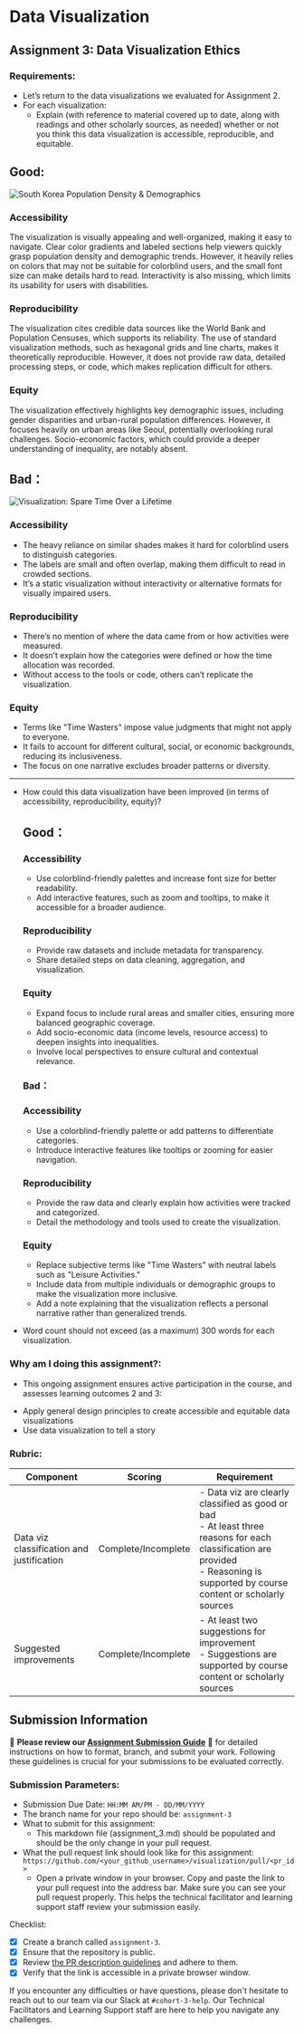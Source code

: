 # Data Visualization

## Assignment 3: Data Visualization Ethics

### Requirements:
- Let’s return to the data visualizations we evaluated for Assignment 2.  
- For each visualization: 
    - Explain (with reference to material covered up to date, along with readings and other scholarly sources, as needed) whether or not you think this data visualization is accessible, reproducible, and equitable. 
       
## Good:

![South Korea Population Density & Demographics](./1.png)

### Accessibility
The visualization is visually appealing and well-organized, making it easy to navigate. Clear color gradients and labeled sections help viewers quickly grasp population density and demographic trends. However, it heavily relies on colors that may not be suitable for colorblind users, and the small font size can make details hard to read. Interactivity is also missing, which limits its usability for users with disabilities.

### Reproducibility
The visualization cites credible data sources like the World Bank and Population Censuses, which supports its reliability. The use of standard visualization methods, such as hexagonal grids and line charts, makes it theoretically reproducible. However, it does not provide raw data, detailed processing steps, or code, which makes replication difficult for others.

### Equity
The visualization effectively highlights key demographic issues, including gender disparities and urban-rural population differences. However, it focuses heavily on urban areas like Seoul, potentially overlooking rural challenges. Socio-economic factors, which could provide a deeper understanding of inequality, are notably absent.

## Bad：

![Visualization: Spare Time Over a Lifetime](./2.png)

### Accessibility
- The heavy reliance on similar shades makes it hard for colorblind users to distinguish categories.
- The labels are small and often overlap, making them difficult to read in crowded sections.
- It’s a static visualization without interactivity or alternative formats for visually impaired users.

### Reproducibility
- There’s no mention of where the data came from or how activities were measured.
- It doesn’t explain how the categories were defined or how the time allocation was recorded.
- Without access to the tools or code, others can’t replicate the visualization.

### Equity
- Terms like "Time Wasters" impose value judgments that might not apply to everyone.
- It fails to account for different cultural, social, or economic backgrounds, reducing its inclusiveness.
- The focus on one narrative excludes broader patterns or diversity.


----

 - How could this data visualization have been improved (in terms of accessibility, reproducibility, equity)?
    ## Good：
    ### Accessibility
    - Use colorblind-friendly palettes and increase font size for better readability.
    - Add interactive features, such as zoom and tooltips, to make it accessible for a broader audience.

    ### Reproducibility
    - Provide raw datasets and include metadata for transparency.
    - Share detailed steps on data cleaning, aggregation, and visualization.
      
    ### Equity
    - Expand focus to include rural areas and smaller cities, ensuring more balanced geographic coverage.
    - Add socio-economic data (income levels, resource access) to deepen insights into inequalities.
    - Involve local perspectives to ensure cultural and contextual relevance.


    ### Bad：
    ### Accessibility
    - Use a colorblind-friendly palette or add patterns to differentiate categories.
    - Introduce interactive features like tooltips or zooming for easier navigation.
    
    ### Reproducibility
    - Provide the raw data and clearly explain how activities were tracked and categorized.
    - Detail the methodology and tools used to create the visualization.
      
    ### Equity
    - Replace subjective terms like "Time Wasters" with neutral labels such as "Leisure Activities."
    - Include data from multiple individuals or demographic groups to make the visualization more inclusive.
    - Add a note explaining that the visualization reflects a personal narrative rather than generalized trends.


- Word count should not exceed (as a maximum) 300 words for each visualization. 

### Why am I doing this assignment?:
- This ongoing assignment ensures active participation in the course, and assesses learning outcomes 2 and 3:  
* Apply general design principles to create accessible and equitable data visualizations
* Use data visualization to tell a story

### Rubric:
| Component               | Scoring   | Requirement                                                 |
|-------------------------|-----------|-------------------------------------------------------------|
| Data viz classification and justification | Complete/Incomplete | - Data viz are clearly classified as good or bad<br />- At least three reasons for each classification are provided<br />- Reasoning is supported by course content or scholarly sources |
| Suggested improvements  | Complete/Incomplete | - At least two suggestions for improvement<br />- Suggestions are supported by course content or scholarly sources |

## Submission Information

🚨 **Please review our [Assignment Submission Guide](https://github.com/UofT-DSI/onboarding/blob/main/onboarding_documents/submissions.md)** 🚨 for detailed instructions on how to format, branch, and submit your work. Following these guidelines is crucial for your submissions to be evaluated correctly.

### Submission Parameters:
* Submission Due Date: `HH:MM AM/PM - DD/MM/YYYY`
* The branch name for your repo should be: `assignment-3`
* What to submit for this assignment:
    * This markdown file (assignment_3.md) should be populated and should be the only change in your pull request.
* What the pull request link should look like for this assignment: `https://github.com/<your_github_username>/visualization/pull/<pr_id>`
    * Open a private window in your browser. Copy and paste the link to your pull request into the address bar. Make sure you can see your pull request properly. This helps the technical facilitator and learning support staff review your submission easily.

Checklist:
- [x] Create a branch called `assignment-3`.
- [x] Ensure that the repository is public.
- [x] Review [the PR description guidelines](https://github.com/UofT-DSI/onboarding/blob/main/onboarding_documents/submissions.md#guidelines-for-pull-request-descriptions) and adhere to them.
- [x] Verify that the link is accessible in a private browser window.

If you encounter any difficulties or have questions, please don't hesitate to reach out to our team via our Slack at `#cohort-3-help`. Our Technical Facilitators and Learning Support staff are here to help you navigate any challenges.
